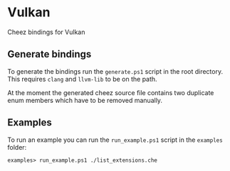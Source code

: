 # Vulkan

Cheez bindings for Vulkan

## Generate bindings

To generate the bindings run the `generate.ps1` script in the root directory.
This requires `clang` and `llvm-lib` to be on the path.

At the moment the generated cheez source file contains two duplicate enum members which have to be removed manually.

## Examples

To run an example you can run the `run_example.ps1` script in the `examples` folder:

    examples> run_example.ps1 ./list_extensions.che


